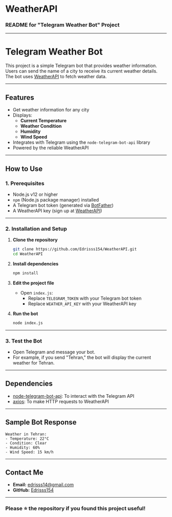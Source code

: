 # WeatherAPI  
### README for "Telegram Weather Bot" Project

---

# **Telegram Weather Bot**  
This project is a simple Telegram bot that provides weather information. Users can send the name of a city to receive its current weather details. The bot uses [WeatherAPI](https://www.weatherapi.com) to fetch weather data.

---

## **Features**
- Get weather information for any city
- Displays:
  - **Current Temperature**
  - **Weather Condition**
  - **Humidity**
  - **Wind Speed**
- Integrates with Telegram using the `node-telegram-bot-api` library
- Powered by the reliable WeatherAPI

---

## **How to Use**

### 1. **Prerequisites**
- Node.js v12 or higher
- `npm` (Node.js package manager) installed
- A Telegram bot token (generated via [BotFather](https://core.telegram.org/bots#botfather))
- A WeatherAPI key (sign up at [WeatherAPI](https://www.weatherapi.com))

---

### 2. **Installation and Setup**

1. **Clone the repository**
   ```bash
   git clone https://github.com/Edrisss154/WeatherAPI.git
   cd WeatherAPI
   ```

2. **Install dependencies**
   ```bash
   npm install
   ```

3. **Edit the project file**
   - Open `index.js`:
     - Replace `TELEGRAM_TOKEN` with your Telegram bot token
     - Replace `WEATHER_API_KEY` with your WeatherAPI key

4. **Run the bot**
   ```bash
   node index.js
   ```

---

### 3. **Test the Bot**
- Open Telegram and message your bot.
- For example, if you send "Tehran," the bot will display the current weather for Tehran.

---

## **Dependencies**
- [node-telegram-bot-api](https://github.com/yagop/node-telegram-bot-api): To interact with the Telegram API
- [axios](https://axios-http.com): To make HTTP requests to WeatherAPI

---

## **Sample Bot Response**
```plaintext
Weather in Tehran:
- Temperature: 22°C
- Condition: Clear
- Humidity: 60%
- Wind Speed: 15 km/h
```

---

## **Contact Me**
- **Email:** [edrisss14@gmail.com](mailto:edrisss14@gmail.com)  
- **GitHub:** [Edrisss154](https://github.com/Edrisss154)

---

### **Please ⭐️ the repository if you found this project useful!**
